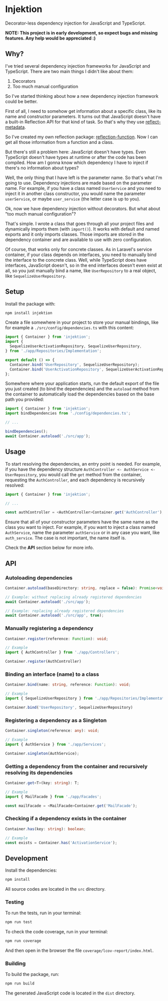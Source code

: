 # Injektion

Decorator-less dependency injection for JavaScript and TypeScript.

**NOTE: This project is in early development, so expect bugs and missing features. Any help would be appreciated :)**

## Why?

I've tried several dependency injection frameworks for JavaScript and TypeScript. There are two main things I didn't like about them:

1. Decorators
2. Too much manual configuration

So I've started thinking about how a new dependency injection framework could be better.

First of all, I need to somehow get information about a specific class, like its name and constructor parameters. It turns out that JavaScript doesn't have a built-in Reflection API for that kind of task. So that's why they use [reflect-metadata](https://github.com/rbuckton/reflect-metadata).

So I've created my own reflection package: [reflection-function](https://github.com/andresilva-cc/reflection-function). Now I can get all those information from a function and a class.

But there's still a problem here: JavaScript doesn't have types. Even TypeScript doesn't have types at runtime or after the code has been compiled. How am I gonna know which dependency I have to inject if there's no information about types?

Well, the only thing that I have left is the parameter name. So that's what I'm going to use. Dependency injections are made based on the parameter name. For example, if you have a class named `UserService` and you need to inject it in another class constructor, you would name the parameter `userService`, or maybe `user_service` (the letter case is up to you).

Ok, now we have dependency injection without decorators. But what about "too much manual configuration"?

That's simple. I wrote a class that goes through all your project files and dynamically imports them (with `import()`). It works with default and named exports and it only imports classes. Those imports are stored in the dependency container and are available to use with zero configuration.

Of course, that works only for concrete classes. As in Laravel's service container, if your class depends on interfaces, you need to manually bind the interface to the concrete class. Well, while TypeScript does have interfaces, JavaScript doesn't, so in the end interfaces doesn't even exist at all, so you just manually bind a name, like `UserRepository` to a real object, like `SequelizeUserRepository`.

## Setup

Install the package with: 

```bash
npm install injektion
```

Create a file somewhere in your project to store your manual bindings, like for example a `./src/config/dependencies.ts` with this content:

```typescript
import { Container } from 'injektion';
import {
  SequelizeUserActivationRepository, SequelizeUserRepository,
} from './app/Repositories/Implementation';

export default () => {
  Container.bind('UserRepository', SequelizeUserRepository);
  Container.bind('UserActivationRepository', SequelizeUserActivationRepository);
};
```

Somewhere where your application starts, run the default export of the file you just created (to bind the dependencies) and the `autoload` method from the container to automatically load the dependencies based on the base path you provided:

```typescript
import { Container } from 'injektion';
import bindDependencies from './config/dependencies.ts';

// ...

bindDependencies();
await Container.autoload('./src/app');
```

## Usage

To start resolving the dependencies, an entry point is needed. For example, if you have the dependency structure `AuthController <- AuthService <- UserRepository`, you would call the `get` method from the container, requesting the `AuthController`, and each dependency is recursively resolved:

```typescript
import { Container } from 'injektion';

// ...

const authController = <AuthController>Container.get('AuthController');
```

Ensure that all of your constructor parameters have the same name as the class you want to inject. For example, if you want to inject a class named `AuthService`, name the parameter `authService` or in any case you want, like `auth_service`. The case is not important, the name itself is.

Check the **API** section below for more info.

## API

### Autoloading dependencies

```typescript
Container.autoload(baseDirectory: string, replace = false): Promise<void>;

// Example: without replacing already registered dependencies
await Container.autoload('./src/app');

// Example: replacing already registered dependencies
await Container.autoload('./src/app', true);
```

### Manually registering a dependency

```typescript
Container.register(reference: Function): void;

// Example
import { AuthController } from './app/Controllers';

Container.register(AuthController)
```

### Binding an interface (name) to a class

```typescript
Container.bind(name: string, reference: Function): void;

// Example
import { SequelizeUserRepository } from './app/Repositories/Implementation';

Container.bind('UserRepository', SequelizeUserRepository)
```

### Registering a dependency as a Singleton

```typescript
Container.singleton(reference: any): void;

// Example
import { AuthService } from './app/Services';

Container.singleton(AuthService);
```

### Getting a dependency from the container and recursively resolving its dependencies

```typescript
Container.get<T>(key: string): T;

// Example
import { MailFacade } from './app/Facades';

const mailFacade = <MailFacade>Container.get('MailFacade');
```

### Checking if a dependency exists in the container

```typescript
Container.has(key: string): boolean;

// Example
const exists = Container.has('ActivationService');
```

## Development

Install the dependencies:

```bash
npm install
```

All source codes are located in the `src` directory.

### Testing

To run the tests, run in your terminal:

```bash
npm run test
```

To check the code coverage, run in your terminal:

```bash
npm run coverage
```

And then open in the browser the file `coverage/lcov-report/index.html`.

### Building

To build the package, run:

```bash
npm run build
```

The generated JavaScript code is located in the `dist` directory.



